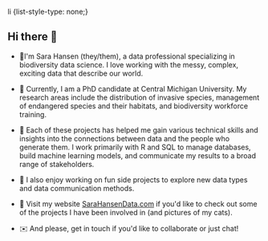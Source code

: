 li {list-style-type: none;}

## Hi there 👋

* 🌟I'm Sara Hansen (they/them), a data professional specializing in biodiversity data science. I love working with the messy, complex, exciting data that describe our world. 

* 🌳  Currently, I am a PhD candidate at Central Michigan University. My research areas include the distribution of invasive species, management of endangered species and their habitats, and biodiversity workforce training. 

* 💭  Each of these projects has helped me gain various technical skills and insights into the connections between data and the people who generate them. I work primarily with R and SQL to manage databases, build machine learning models, and communicate my results to a broad range of stakeholders.

* 💚  I also enjoy working on fun side projects to explore new data types and data communication methods.

* 💁  Visit my website [SaraHansenData.com](https://www.sarahansendata.com/) if you'd like to check out some of the projects I have been involved in (and pictures of my cats). 

* ✉️ And please, get in touch if you'd like to collaborate or just chat!


